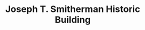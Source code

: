 ---
layout: repo
title: "Joseph T. Smitherman Historic Building"
id: 11137
permalink: repos/11137/
---